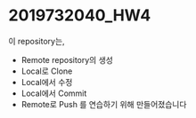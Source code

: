 # 2019732040_HW4
이 repository는,
* Remote repository의 생성
* Local로 Clone
* Local에서 수정
* Local에서 Commit
* Remote로 Push
를 연습하기 위해 만들어졌습니다
<!--stackedit_data:
eyJoaXN0b3J5IjpbLTE0Mjc5NDczOTMsLTE2NTA3Mzc1OTNdfQ
==
-->